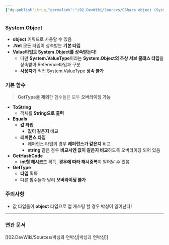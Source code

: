 ```yaml
---
{"dg-publish":true,"permalink":"/02.DevWiki/Sources/CSharp object (System.Object)/","noteIcon":"","created":"2024-10-01T11:42:45.000+09:00","updated":"2025-08-02T10:49:22.000+09:00"}
---
```


### System.Object
* **object** 키워드로 사용할 수 있음
* **.Net** 모든 타입이 상속받는 **기본 타입**
* **Value타입도 System.Object를 상속받는다!**
	* 다만 **System.ValueType**이라는 **System.Object의 추상 서브 클래스 타입**을 상속받아 Reference타입과 구분
	* **사용자**가 직접 System.ValueType **상속 불가**
### 기본 함수
> **GetType을 제외**한 함수들은 모두 **오버라이딩 가능**

* **ToString**
	* 객체를 **String으로 출력**
* **Equals**
	* **값 타입**
		* **값이 같은지** 비교
	* **레퍼런스 타입**
		* 레퍼런스 타입의 경우 **레퍼런스가 같은지** 비교
		* **string** 같은 경우 **비교시엔 값이 같은지 비교**하도록 오버라이딩 되어 있음
* **GetHashCode**
	* **int형 해시코드** 획득, **경우에 따라 해시중복**이 일어날 수 있음
* **GetType**
	* **타입** 획득
	* 다른 함수들과 달리 **오버라이딩 불가**
### 주의사항
* 값 타입들이 **object** 타입으로 업 캐스팅 할 경우 박싱이 일어난다!

---
### 연관 문서 
[[02.DevWiki/Sources/박싱과 언박싱\|박싱과 언박싱]]